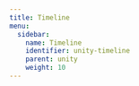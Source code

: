 ```yaml
---
title: Timeline
menu:
  sidebar:
    name: Timeline
    identifier: unity-timeline
    parent: unity
    weight: 10
---
```

